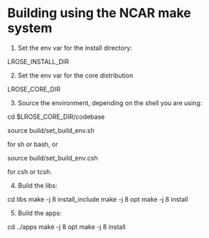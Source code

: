 Building using the NCAR make system
====================================

1. Set the env var for the install directory:

  LROSE_INSTALL_DIR

2. Set the env var for the core distribution

  LROSE_CORE_DIR

3. Source the environment, depending on the shell you are using:

  cd $LROSE_CORE_DIR/codebase

  source build/set_build_env.sh

for sh or bash, or

  source build/set_build_env.csh

for csh or tcsh.

4. Build the libs:

  cd libs
  make -j 8 install_include
  make -j 8 opt
  make -j 8 install

5. Build the apps:

  cd ../apps
  make -j 8 opt
  make -j 8 install






